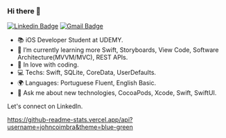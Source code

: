 ### Hi there 🚀


[![Linkedin Badge](https://img.shields.io/badge/-LinkedIn-blue?style=flat-square&logo=Linkedin&logoColor=white&link=https://www.linkedin.com/in/john-coimbra/)](https://www.linkedin.com/in/john-coimbra/)
[![Gmail Badge](https://img.shields.io/badge/-Gmail-c14438?style=flat-square&logo=Gmail&logoColor=white&link=mailto:johnallen@outlook.com.br)](johnallen@outlook.com.br/)

- 📚 iOS Developer Student at UDEMY.
- 🌱 I’m currently learning more Swift, Storyboards, View Code, Software Architecture(MVVM/MVC), REST APIs.
- 💙 In love with coding.
- 💻 Techs: Swift, SQLite, CoreData, UserDefaults.
- 🌍 Languages: Portuguese Fluent, English Basic.
- 💬 Ask me about new technologies, CocoaPods, Xcode, Swift, SwiftUI.

Let's connect on LinkedIn.

https://github-readme-stats.vercel.app/api?username=johncoimbra&theme=blue-green
